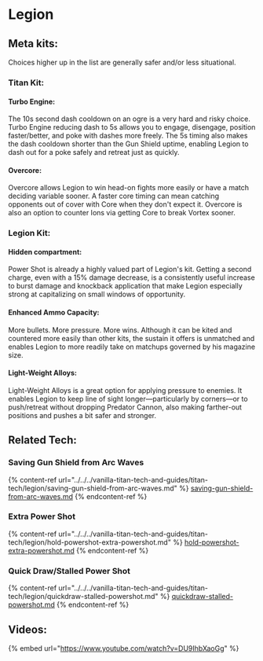 # Legion

## Meta kits:

Choices higher up in the list are generally safer and/or less situational.

### Titan Kit:

#### Turbo Engine:

The 10s second dash cooldown on an ogre is a very hard and risky choice. Turbo Engine reducing dash to 5s allows you to engage, disengage, position faster/better, and poke with dashes more freely. The 5s timing also makes the dash cooldown shorter than the Gun Shield uptime, enabling Legion to dash out for a poke safely and retreat just as quickly.

#### Overcore:

Overcore allows Legion to win head-on fights more easily or have a match deciding variable sooner. A faster core timing can mean catching opponents out of cover with Core when they don't expect it. Overcore is also an option to counter Ions via getting Core to break Vortex sooner.

### Legion Kit:

#### Hidden compartment:

Power Shot is already a highly valued part of Legion's kit. Getting a second charge, even with a 15% damage decrease, is a consistently useful increase to burst damage and knockback application that make Legion especially strong at capitalizing on small windows of opportunity.

#### &#x20;Enhanced Ammo Capacity:

More bullets. More pressure. More wins. Although it can be kited and countered more easily than other kits, the sustain it offers is unmatched and enables Legion to more readily take on matchups governed by his magazine size.

#### &#x20;Light-Weight Alloys:

Light-Weight Alloys is a great option for applying pressure to enemies. It enables Legion to keep line of sight longer—particularly by corners—or to push/retreat without dropping Predator Cannon, also making farther-out positions and pushes a bit safer and stronger.

## Related Tech:

### Saving Gun Shield from Arc Waves

{% content-ref url="../../../vanilla-titan-tech-and-guides/titan-tech/legion/saving-gun-shield-from-arc-waves.md" %}
[saving-gun-shield-from-arc-waves.md](../../../vanilla-titan-tech-and-guides/titan-tech/legion/saving-gun-shield-from-arc-waves.md)
{% endcontent-ref %}

### Extra Power Shot

{% content-ref url="../../../vanilla-titan-tech-and-guides/titan-tech/legion/hold-powershot-extra-powershot.md" %}
[hold-powershot-extra-powershot.md](../../../vanilla-titan-tech-and-guides/titan-tech/legion/hold-powershot-extra-powershot.md)
{% endcontent-ref %}

### Quick Draw/Stalled Power Shot

{% content-ref url="../../../vanilla-titan-tech-and-guides/titan-tech/legion/quickdraw-stalled-powershot.md" %}
[quickdraw-stalled-powershot.md](../../../vanilla-titan-tech-and-guides/titan-tech/legion/quickdraw-stalled-powershot.md)
{% endcontent-ref %}

## Videos:

{% embed url="https://www.youtube.com/watch?v=DU9IhbXaoGg" %}
